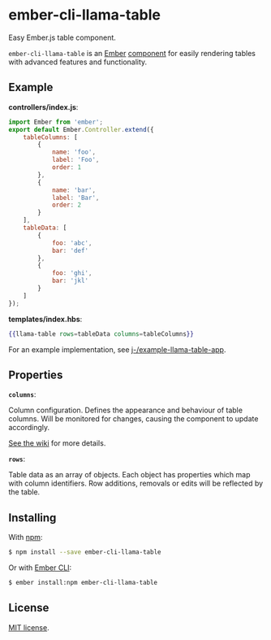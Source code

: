# ember-cli-llama-table

Easy Ember.js table component.

`ember-cli-llama-table` is an [Ember][ember] [component][component] for easily rendering tables with
advanced features and functionality.

## Example

**controllers/index.js**:

```js
import Ember from 'ember';
export default Ember.Controller.extend({
    tableColumns: [
        {
            name: 'foo',
            label: 'Foo',
            order: 1
        },
        {
            name: 'bar',
            label: 'Bar',
            order: 2
        }
    ],
    tableData: [
        {
            foo: 'abc',
            bar: 'def'
        },
        {
            foo: 'ghi',
            bar: 'jkl'
        }
    ]
});
```

**templates/index.hbs**:

```hbs
{{llama-table rows=tableData columns=tableColumns}}
```

For an example implementation, see [j-/example-llama-table-app][example].

## Properties

**`columns`**:

Column configuration. Defines the appearance and behaviour of table columns. Will be monitored for
changes, causing the component to update accordingly.

[See the wiki][columns] for more details.

**`rows`**:

Table data as an array of objects. Each object has properties which map with column identifiers. Row
additions, removals or edits will be reflected by the table.

## Installing

With [npm][npm]:

```sh
$ npm install --save ember-cli-llama-table
```

Or with [Ember CLI][cli]:

```sh
$ ember install:npm ember-cli-llama-table
```

## License

[MIT license](LICENSE.md).

[ember]: http://emberjs.com/
[component]: http://emberjs.com/api/classes/Ember.Component.html
[columns]: https://github.com/luxbet/ember-cli-llama-table/wiki/Column-definition
[example]: https://github.com/j-/example-llama-table-app
[npm]: https://www.npmjs.com/
[cli]: http://www.ember-cli.com/
